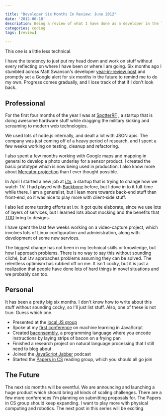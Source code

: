 ```yaml
---

title: "Developer Six Months In Review: June 2012"
date: '2012-06-18'
description: Being a review of what I have done as a developer in the last six months.
categories: coding
tags: [review]

---
```


This one is a little less technical.

I have the tendency to just put my head down
and work on stuff without every reflecting on where I have been or where I am
going. Six months ago I stumbled across Matt Swanson's developer
[year-in-review post](http://swanson.github.com/blog/2011/12/26/one-developer-year-in-review-2011.html)
and promptly set a Google alert for six months in the future to remind me
to do my own. Progress comes gradually, and I lose track of that if I don't look
back.


## Professional

For the first four months of the year I was at [SpotterRF](http://spotterrf.com)
, a startup that is doing awesome hardware stuff while dragging the military
kicking and screaming to modern web technologies.

We used lots of node.js internally, and dealt a lot with JSON apis. The company
was just coming off of a heavy period of research, and I spent a few weeks
working on testing, cleanup and refactoring.

I also spent a few months working with Google maps and mapping in general to
develop a photo underlay for a sensor product. I created the basic prototype
which is now being used in production. I also know more about
[Mercator projection](http://en.wikipedia.org/wiki/Mercator_projection) than
I ever thought possible.

In April I started a new job at [i.tv](http://i.tv), a startup that is trying
to change how we watch TV. I had played with [Backbone](http://backbonejs.org)
before, but I dove in to it full-time while there. I am a generalist, but I
lean more towards back-end stuff than front-end, so it was nice to play more
with client-side stuff.

I also led some testing efforts at i.tv. It got quite elaborate, since we use
lots of layers of services, but I learned lots about mocking and the benefits
that [TDD](http://en.wikipedia.org/wiki/Test-driven_development) bring to
designs.

I have spent the last few weeks working on a video-capture project, which
involves lots of Linux configuration and administration, along with development
of some new services.

The biggest change has not been in my technical skills or knowledge, but how I
approach problems. There is no way to say this without sounding cliché, but i.tv
approaches problems assuming they can be solved. The relentless optimism has
rubbed off on me. It isn't cocky, but it is just a realization that people
have done lots of hard things in novel situations and we probably can too.


## Personal

It has been a pretty big six months. I don't know how to write about this
stuff without sounding cocky, so I'll just list stuff. Also, one of these is
not true. Guess which one.

* Presented at the [local JS group](http://utahjs.com)
* Spoke at my [first conference](http://www.youtube.com/watch?v=Ix6IW7F3sps) on
  machine learning in JavaScript
* Created [baconsembly](http://baconsembly.com), a programming language where
  you encode instructions by laying strips of bacon on a frying pan
* Finished a research project on natural language processing that I still need
  to blog about
* Joined the [JavaScript Jabber](http://jsjabber.com) podcast
* Started the [Papers in CS](https://groups.google.com/forum/?fromgroups#!forum/papers-in-computer-science)
  reading group, which you should all go join


## The Future

The next six months will be eventful. We are announcing and launching
a huge product which should bring all kinds of scaling challenges. There are
a few more conferences I'm planning on submitting proposals for. The Papers in
CS group should keep expanding. I want to play more with physical computing
and robotics. The next post in this series will be exciting.
